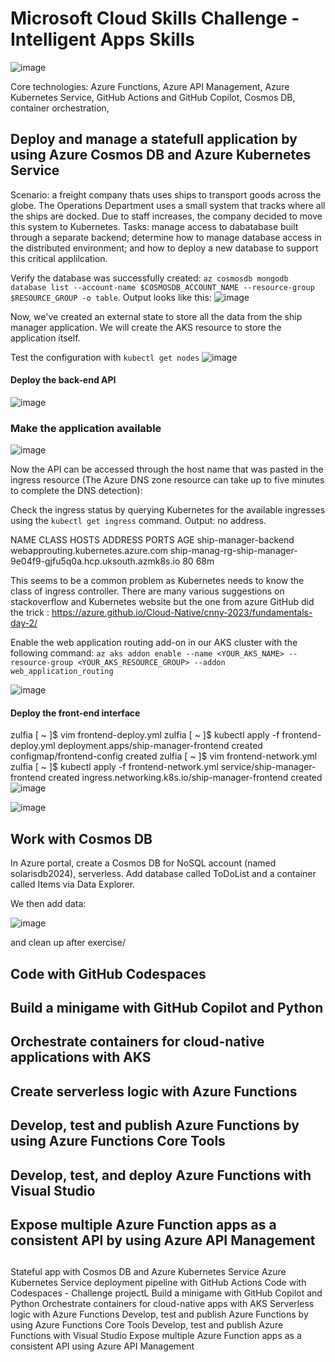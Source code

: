 # Microsoft Cloud Skills Challenge - Intelligent Apps Skills 

![image](https://github.com/ZCHAnalytics/Microsoft-Challenge-intelligent-apps-skills/assets/146954022/4cf9dc24-d296-4fa6-adab-8ce9040f1d82)

Core technologies: Azure Functions, Azure API Management, Azure Kubernetes Service, GitHub Actions and GitHub Copilot, Cosmos DB, container orchestration, 

## Deploy and manage a statefull application by using Azure Cosmos DB and Azure Kubernetes Service
Scenario: a freight company thats uses ships to transport goods across the globe. The Operations Department uses a small system that tracks where all the ships are docked. Due to staff increases, the company decided to move this system to Kubernetes.
Tasks: manage access to dabatabase built through a separate backend; determine how to manage database access in the distributed environment; and how to deploy a new database to support this critical applilcation.

Verify the database was successfully created: `az cosmosdb mongodb database list --account-name $COSMOSDB_ACCOUNT_NAME --resource-group $RESOURCE_GROUP -o table`. Output looks like this: 
![image](https://github.com/ZCHAnalytics/intelligent-apps-AKS-Functions-CosmosDB/assets/146954022/d79d33b6-7750-44ca-9df5-b8b746a89d89)

Now, we've created an external state to store all the data from the ship manager application. We will create the AKS resource to store the application itself.

Test the configuration with `kubectl get nodes`
![image](https://github.com/ZCHAnalytics/intelligent-apps-AKS-Functions-CosmosDB/assets/146954022/bc2669bc-af94-4602-a4f8-6228f93f80fb)

#### Deploy the back-end API

![image](https://github.com/ZCHAnalytics/intelligent-apps-AKS-Functions-CosmosDB/assets/146954022/50da3aba-5a0c-4285-9495-e91634af6931)

### Make the application available

![image](https://github.com/ZCHAnalytics/intelligent-apps-AKS-Functions-CosmosDB/assets/146954022/8fb4bc5a-c031-4b89-b105-6ef783e84769)

Now the API can be accessed through the host name that was pasted in the ingress resource (The Azure DNS zone resource can take up to five minutes to complete the DNS detection): 

Check the ingress status by querying Kubernetes for the available ingresses using the `kubectl get ingress` command.
Output: no address.

NAME                   CLASS                                HOSTS                                                              ADDRESS   PORTS   AGE
ship-manager-backend   webapprouting.kubernetes.azure.com   ship-manag-rg-ship-manager-9e04f9-gjfu5q0a.hcp.uksouth.azmk8s.io             80      68m

This seems to be a common problem as Kubernetes needs to know the class of ingress controller. There are many various suggestions on stackoverflow and Kubernetes website  but the one from azure GitHub did the trick :  https://azure.github.io/Cloud-Native/cnny-2023/fundamentals-day-2/

Enable the web application routing add-on in our AKS cluster with the following command:
`az aks addon enable --name <YOUR_AKS_NAME> --resource-group <YOUR_AKS_RESOURCE_GROUP> --addon web_application_routing`

![image](https://github.com/ZCHAnalytics/intelligent-apps-AKS-Functions-CosmosDB/assets/146954022/d4dd72bd-8c98-42d9-a4a1-f9ca11a5d6ff)

#### Deploy the front-end interface

zulfia [ ~ ]$ vim frontend-deploy.yml 
zulfia [ ~ ]$ kubectl apply -f frontend-deploy.yml
deployment.apps/ship-manager-frontend created
configmap/frontend-config created
zulfia [ ~ ]$ vim frontend-network.yml
zulfia [ ~ ]$ kubectl apply -f frontend-network.yml
service/ship-manager-frontend created
ingress.networking.k8s.io/ship-manager-frontend created
![image](https://github.com/ZCHAnalytics/intelligent-apps-AKS-Functions-CosmosDB/assets/146954022/18b41f54-e961-45d3-b83a-2fd142f947f8)

![image](https://github.com/ZCHAnalytics/intelligent-apps-AKS-Functions-CosmosDB/assets/146954022/6207140b-8f8f-4300-83f6-c1b1190c989d)

## Work with Cosmos DB

In Azure portal, create a Cosmos DB for NoSQL account (named solarisdb2024), serverless. Add database called ToDoList and a container called Items via Data Explorer. 

We then add data:

![image](https://github.com/ZCHAnalytics/intelligent-apps-AKS-Functions-CosmosDB/assets/146954022/9d172fa6-231a-4d29-9724-58a665076823)

and clean up after exercise/


## Code with GitHub Codespaces 

## Build a minigame with GitHub Copilot and Python

## Orchestrate containers for cloud-native applications with AKS

## Create serverless logic with Azure Functions

## Develop, test and publish  Azure Functions by using Azure Functions Core Tools

## Develop, test, and deploy Azure Functions with Visual Studio

## Expose multiple Azure Function apps as a consistent API by using Azure API Management

##

Stateful app with Cosmos DB and Azure Kubernetes Service
Azure Kubernetes Service deployment pipeline with GitHub Actions
Code with Codespaces - Challenge projectL Build a minigame with GitHub Copilot and Python
Orchestrate containers for cloud-native apps with AKS
Serverless logic with Azure Functions
Develop, test and publish Azure Functions by using Azure Functions Core Tools
Develop, test and publish Azure Functions with Visual Studio
Expose multiple Azure Function apps as a consistent API using Azure API Management

